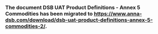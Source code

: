 ### The document DSB UAT Product Definitions - Annex 5 Commodities has been migrated to https://www.anna-dsb.com/download/dsb-uat-product-definitions-annex-5-commodities-2/.
